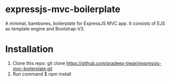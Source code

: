 # expressjs-mvc-boilerplate
A minimal, barebones, boilerplate for ExpressJS MVC app. It consists of EJS as template engine and Bootstrap-V3.

# Installation
1) Clone this repo: git clone https://github.com/pradeep-tiwari/expressjs-mvc-boilerplate.git
2) Run command $ npm install
